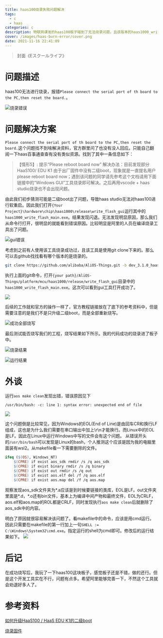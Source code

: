 ```yaml
---
title: haas100烧录失败问题解决
tags:
  - c
  - haas
categories: c
description: 物联网课发的haas100板子碰到了无法烧录问题，且该版本的haas1000_write_flash_main无法使用
cover: /images/haas-burn-error/cover.png
date: 2021-11-16 22:41:09
---
```



> 封面《Eスクールライフ》

# 问题描述
haas100无法进行烧录，报错`Please connect the serial port of th board to the PC,then reset the board.`。

![烧录错误](/images/haas-burn-error/error-in-burn.png)

# 问题解决方案
`Please connect the serial port of th board to the PC,then reset the board.`这个问题找不到啥解决资料，官方群里问了也没有没人回应。只能自己翻阅一下haas百事通查查有没有类似资源。找到了其中一条信息如下：

> 【情形5】: 提示“Please reboot board now”
解决办法：目前发现部分HaaS100/ EDU K1 由于出厂固件中没有二级boot，现象就是一直提名用户please reboot board now；遇到该问题的同学请先参考这个文档请用下面链接中的“Windows GUI”工具烧录即可解决。之后再用vscode + haas studio烧录也不会出现问题。

由此我们初步猜测可能是二级boot出了问题，导致haas studio无法对haas100进行软重启。因此我们打开`{Your Project}\hardware\chip\haas1000\release\write_flash_gui`运行其中的`haas1000_write_flash_main.exe`。结果发现闪退。无法发现明显原因，那么我们从命令行打开，很明显的就能看到错误原因。比较明显是阿里的人员在编译烧录工具出了问题。

![gui错误](/images/haas-burn-error/error-in-gui.png)

考虑到之前有人使用该工具烧录成功过，且该工具是使用git clone下来的。那么可以去github找找看有哪个版本的是烧录的。

```bash
git clone https://github.com/alibaba/AliOS-Things.git -b dev_3.1.0_haas
```

执行上面的git命令，打开`{your path}/AliOS-Things/platform/mcu/haas1000/release/write_flash_gui`目录中的`haas1000_write_flash_main.exe`。这次可以看到gui工具打开成功了。

![](/images/haas-burn-error/gui.png)

后续的工作就和官方的操作一样了，官方教程链接放在了底下的参考资料中，但是需要注意的是我们不是只升级二级boot，而是全部重新烧写。

![成功全部烧写](/images/haas-burn-error/gui-burn.png)

最后测试能否烧写我们的工程，烧写结果如下所示。我的代码成功的烧录进了板子中。

![烧录结果](/images/haas-burn-error/burn-success.png)

![运行结果](/images/haas-burn-error/result.png)

# 外谈
运行`aos make clean`发现出错，错误原因见下
```
/usr/bin/bash: -c: line 1: syntax error: unexpected end of file
```
![](/images/haas-burn-error/clean-error.png)

这个问题倒是比较常见，因为Windows的EOL(End of Line)是由回车CR和换行LF组成，这也是为什么我们需要在串口输出中加上\r\n才能换行。而Linux中的EOL是LF。因此在Linux中运行Windows中写的文件会有这个问题。
从错误开头的`/usr/bin/bash`可以发现是Linux的bash，个人推测这个应该是因为我的电脑里面装有wsl2。从makefile看一下需要删除的文件。
```makefile
ifeq ($(OS), Windows_NT)
	$(CPRE) if exist aos_sdk rmdir /s /q aos_sdk
	$(CPRE) if exist binary rmdir /s /q binary
	$(CPRE) if exist out rmdir /s /q out
	$(CPRE) if exist aos.elf del /f /q aos.elf
	$(CPRE) if exist aos.map del /f /q aos.map
```

观察发现aos_sdk文件夹为*.a应该是到时候要链接的类库，EOL是LF。out文件夹里面是*.d，*.o还有bin文件，基本上为编译中间产物和最终文件，EOL为CRLF，aos.elf和aos.map的ROL都是CRLF，同时发现执行`aos make clean`后就删除了aos_sdk中的内容。

明白了原因就很容易解决该问题了。看makefile中的命令，应该是用cmd运行。因此只需要在makefile的第一行加上一句`SHELL := C:\Windows\System32\cmd.exe`。指定运行的shell为cmd即可。修改后的运行结果如下。
![](/images/haas-burn-error/clean-success.png)


# 后记
在成功烧写后，我玩了一下haas100这块板子，感觉板子还是不错，做的还行。但是这个开发工具实在不行，问题有点多。希望阿里能够完善一下，不然这个工具就会劝退好多人了。

# 参考资料
[如何升级HaaS100 / HaaS EDU K1的二级boot](https://blog.csdn.net/HaaSTech/article/details/119028477)

[烧录固件](https://help.aliyun.com/document_detail/302383.html)
